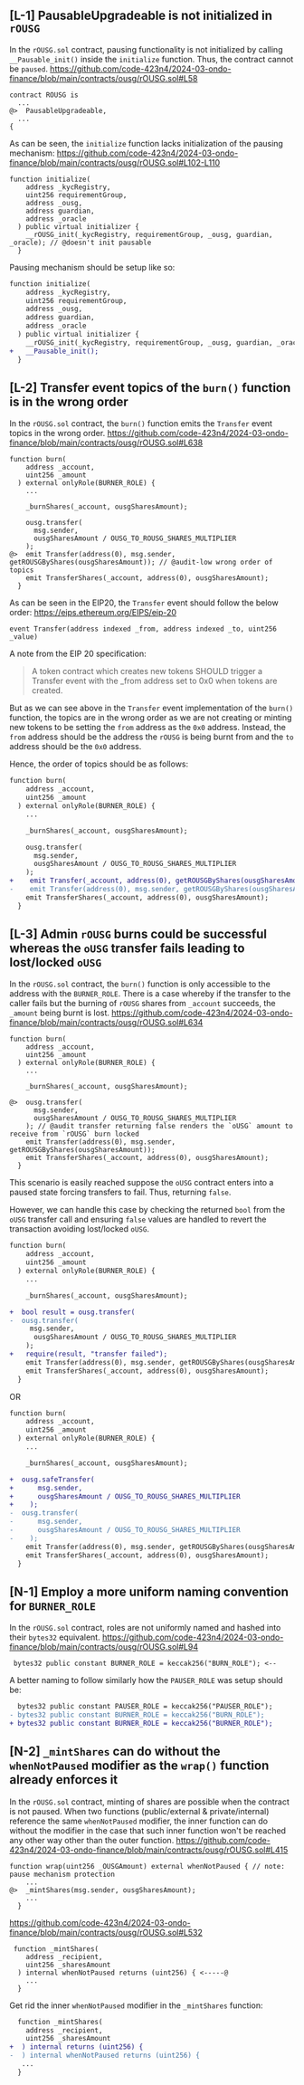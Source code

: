 **[L-1] PausableUpgradeable is not initialized in `rOUSG`**
-

In the `rOUSG.sol` contract, pausing functionality is not initialized by calling `__Pausable_init()` inside the `initialize` function. Thus, the contract cannot be `paused`.
https://github.com/code-423n4/2024-03-ondo-finance/blob/main/contracts/ousg/rOUSG.sol#L58
```solidity
contract ROUSG is
  ...
@>  PausableUpgradeable,
  ...
{
```

As can be seen, the `initialize` function lacks initialization of the pausing mechanism:
https://github.com/code-423n4/2024-03-ondo-finance/blob/main/contracts/ousg/rOUSG.sol#L102-L110
```solidity
function initialize(
    address _kycRegistry,
    uint256 requirementGroup,
    address _ousg,
    address guardian,
    address _oracle
  ) public virtual initializer {
    __rOUSG_init(_kycRegistry, requirementGroup, _ousg, guardian, _oracle); // @doesn't init pausable
  }
```

Pausing mechanism should be setup like so:
```diff
function initialize(
    address _kycRegistry,
    uint256 requirementGroup,
    address _ousg,
    address guardian,
    address _oracle
  ) public virtual initializer {
    __rOUSG_init(_kycRegistry, requirementGroup, _ousg, guardian, _oracle);
+   __Pausable_init();
  }
```

**[L-2] Transfer event topics of the `burn()` function is in the wrong order**
-

In the `rOUSG.sol` contract, the `burn()` function emits the `Transfer` event topics in the wrong order.
https://github.com/code-423n4/2024-03-ondo-finance/blob/main/contracts/ousg/rOUSG.sol#L638
```solidity
function burn(
    address _account,
    uint256 _amount
  ) external onlyRole(BURNER_ROLE) {
    ...

    _burnShares(_account, ousgSharesAmount);

    ousg.transfer(
      msg.sender,
      ousgSharesAmount / OUSG_TO_ROUSG_SHARES_MULTIPLIER
    );
@>  emit Transfer(address(0), msg.sender, getROUSGByShares(ousgSharesAmount)); // @audit-low wrong order of topics
    emit TransferShares(_account, address(0), ousgSharesAmount);
  }
```

As can be seen in the EIP20, the `Transfer` event should follow the below order:
https://eips.ethereum.org/EIPS/eip-20
```solidity
event Transfer(address indexed _from, address indexed _to, uint256 _value)
```

A note from the EIP 20 specification:
> A token contract which creates new tokens SHOULD trigger a Transfer event with the _from address set to 0x0 when tokens are created.

But as we can see above in the `Transfer` event implementation of the `burn()` function, the topics are in the wrong order as we are not creating or minting new tokens to be setting the `from` address as the `0x0` address. Instead, the `from` address should be the address the `rOUSG` is being burnt from and the `to` address should be the `0x0` address.

Hence, the order of topics should be as follows:
```diff
function burn(
    address _account,
    uint256 _amount
  ) external onlyRole(BURNER_ROLE) {
    ...

    _burnShares(_account, ousgSharesAmount);

    ousg.transfer(
      msg.sender,
      ousgSharesAmount / OUSG_TO_ROUSG_SHARES_MULTIPLIER
    );
+    emit Transfer(_account, address(0), getROUSGByShares(ousgSharesAmount));
-    emit Transfer(address(0), msg.sender, getROUSGByShares(ousgSharesAmount));
    emit TransferShares(_account, address(0), ousgSharesAmount);
  }
```

**[L-3] Admin `rOUSG` burns could be successful whereas the `oUSG` transfer fails leading to lost/locked `oUSG`**
-

In the `rOUSG.sol` contract, the `burn()` function is only accessible to the address with the `BURNER_ROLE`. There is a case whereby if the transfer to the caller fails but the burning of `rOUSG` shares from `_account` succeeds, the `_amount` being burnt is lost.
https://github.com/code-423n4/2024-03-ondo-finance/blob/main/contracts/ousg/rOUSG.sol#L634
```solidity
function burn(
    address _account,
    uint256 _amount
  ) external onlyRole(BURNER_ROLE) {
    ...

    _burnShares(_account, ousgSharesAmount);

@>  ousg.transfer(
      msg.sender,
      ousgSharesAmount / OUSG_TO_ROUSG_SHARES_MULTIPLIER
    ); // @audit transfer returning false renders the `oUSG` amount to receive from `rOUSG` burn locked
    emit Transfer(address(0), msg.sender, getROUSGByShares(ousgSharesAmount));
    emit TransferShares(_account, address(0), ousgSharesAmount);
  }
```

This scenario is easily reached suppose the `oUSG` contract enters into a paused state forcing transfers to fail. Thus, returning `false`. 


However, we can handle this case by checking the returned `bool` from the `oUSG` transfer call and ensuring `false` values are handled to revert the transaction avoiding lost/locked `oUSG`.

```diff
function burn(
    address _account,
    uint256 _amount
  ) external onlyRole(BURNER_ROLE) {
    ...

    _burnShares(_account, ousgSharesAmount);

+  bool result = ousg.transfer(
-  ousg.transfer(
     msg.sender,
      ousgSharesAmount / OUSG_TO_ROUSG_SHARES_MULTIPLIER
    );
+   require(result, "transfer failed");
    emit Transfer(address(0), msg.sender, getROUSGByShares(ousgSharesAmount));
    emit TransferShares(_account, address(0), ousgSharesAmount);
  }
```

OR

```diff
function burn(
    address _account,
    uint256 _amount
  ) external onlyRole(BURNER_ROLE) {
    ...

    _burnShares(_account, ousgSharesAmount);

+  ousg.safeTransfer(
+      msg.sender,
+      ousgSharesAmount / OUSG_TO_ROUSG_SHARES_MULTIPLIER
+    );
-  ousg.transfer(
-      msg.sender,
-      ousgSharesAmount / OUSG_TO_ROUSG_SHARES_MULTIPLIER
-    );
    emit Transfer(address(0), msg.sender, getROUSGByShares(ousgSharesAmount));
    emit TransferShares(_account, address(0), ousgSharesAmount);
  }
```

**[N-1] Employ a more uniform naming convention for `BURNER_ROLE`**
-

In the `rOUSG.sol` contract, roles are not uniformly named and hashed into their `bytes32` equivalent.
https://github.com/code-423n4/2024-03-ondo-finance/blob/main/contracts/ousg/rOUSG.sol#L94
```solidity
 bytes32 public constant BURNER_ROLE = keccak256("BURN_ROLE"); <--
```

A better naming to follow similarly how the `PAUSER_ROLE` was setup should be:
```diff
  bytes32 public constant PAUSER_ROLE = keccak256("PAUSER_ROLE");
- bytes32 public constant BURNER_ROLE = keccak256("BURN_ROLE");
+ bytes32 public constant BURNER_ROLE = keccak256("BURNER_ROLE");
```

**[N-2] `_mintShares` can do without the `whenNotPaused` modifier as the `wrap()`  function already enforces it**
-

In the `rOUSG.sol` contract, minting of shares are possible when the contract is not paused. When two functions (public/external & private/internal) reference the same `whenNotPaused` modifier, the inner function can do without the modifier in the case that such inner function won't be reached any other way other than the outer function.
https://github.com/code-423n4/2024-03-ondo-finance/blob/main/contracts/ousg/rOUSG.sol#L415
```solidity
function wrap(uint256 _OUSGAmount) external whenNotPaused { // note: pause mechanism protection
    ...
@>  _mintShares(msg.sender, ousgSharesAmount);
    ...
  }
```

https://github.com/code-423n4/2024-03-ondo-finance/blob/main/contracts/ousg/rOUSG.sol#L532
```solidity
 function _mintShares(
    address _recipient,
    uint256 _sharesAmount
  ) internal whenNotPaused returns (uint256) { <-----@
    ...
  }
```

Get rid the inner `whenNotPaused` modifier in the `_mintShares` function:
```diff
  function _mintShares(
    address _recipient,
    uint256 _sharesAmount
+  ) internal returns (uint256) {
-  ) internal whenNotPaused returns (uint256) {
   ...
  }
```